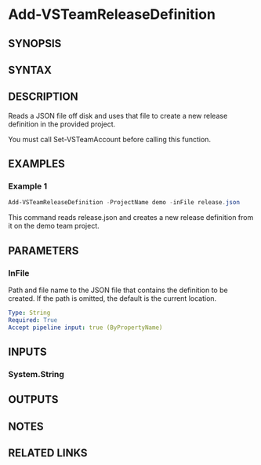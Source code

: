 <!-- #include "./common/header.md" -->

# Add-VSTeamReleaseDefinition

## SYNOPSIS

<!-- #include "./synopsis/Add-VSTeamReleaseDefinition.md" -->

## SYNTAX

## DESCRIPTION

Reads a JSON file off disk and uses that file to create a new release definition in the provided project.

You must call Set-VSTeamAccount before calling this function.

## EXAMPLES

### Example 1

```powershell
Add-VSTeamReleaseDefinition -ProjectName demo -inFile release.json
```

This command reads release.json and creates a new release definition from it on the demo team project.

## PARAMETERS

### InFile

Path and file name to the JSON file that contains the definition to be created. If the path is omitted, the default is the current location.

```yaml
Type: String
Required: True
Accept pipeline input: true (ByPropertyName)
```

<!-- #include "./params/projectName.md" -->

## INPUTS

### System.String

## OUTPUTS

## NOTES

<!-- #include "./common/prerequisites.md" -->

## RELATED LINKS
